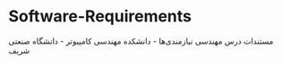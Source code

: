 # Software-Requirements
مستندات درس مهندسی نیازمندی‌ها - دانشکده مهندسی کامپیوتر - دانشگاه صنعتی شریف
